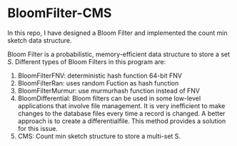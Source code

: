 # BloomFilter-CMS

In this repo, I have designed a Bloom Filter and implemented the count min sketch data structure.

Bloom Filter is a probabilistic, memory-efficient data structure to store a set $S$. Different types of Bloom Filters in this program are:
1) BloomFilterFNV: deterministic hash function 64-bit FNV
2) BloomFilterRan: uses random Fuction as hash function
3) BloomFilterMurmur: use murmurhash function instead of FNV
4) BloomDifferential: Bloom filters can be used in some low-level applications that involve file management. It is very inefficient to make changes to the database files every time a record is changed.  A better approach is to create a differentialfile. This method provides a solution for this issue.
5) CMS: Count min sketch structure to store a multi-set S.
